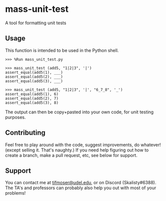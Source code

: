 # mass-unit-test
A tool for formatting unit tests

## Usage
This function is intended to be used in the Python shell.
```
>>> %Run mass_unit_test.py

>>> mass_unit_test (add5, "1|2|3", '|')
assert_equal(add5(1), ___)
assert_equal(add5(2), ___)
assert_equal(add5(3), ___)

>>> mass_unit_test (add5, "1|2|3", '|', "6_7_8", '_')
assert_equal(add5(1), 6)
assert_equal(add5(2), 7)
assert_equal(add5(3), 8)
```
The output can then be copy+pasted into your own code, for unit testing purposes.

## Contributing
Feel free to play around with the code, suggest improvements, do whatever! (except selling it. That's naughty.)
If you need help figuring out how to create a branch, make a pull request, etc, see below for support.

## Support
You can contact me at tifmoser@udel.edu, or on Discord (Skalisty#6388). The TA's and professors can probably also help you out with most of your problems!
